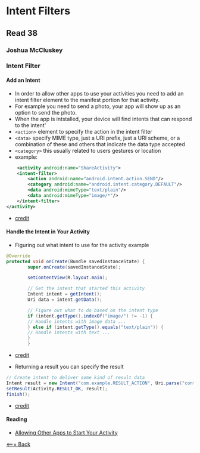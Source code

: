 # Intent Filters

## Read 38

### Joshua McCluskey


### Intent Filter

#### Add an Intent
- In order to allow other apps to use your activities you need to add an intent filter element to the manifest portion for that activity.
- For example you need to send a photo, your app will show up as an option to send the photo.
- When the app is intstalled, your device will find intents that can respond to the intent'
- `<action>` element to specify the action in the intent filter
- `<data>` specify MIME type, just a URI prefix, just a URI scheme, or a combination of these and others that indicate the data type accepted
- `<category>` this usually related to users gestures or location
- example:
````XML
    <activity android:name="ShareActivity">
    <intent-filter>
        <action android:name="android.intent.action.SEND"/>
        <category android:name="android.intent.category.DEFAULT"/>
        <data android:mimeType="text/plain"/>
        <data android:mimeType="image/*"/>
    </intent-filter>
</activity>
````
- [credit](https://developer.android.com/training/basics/intents/filters)

#### Handle the Intent in Your Activity

- Figuring out what intent to use for the activity example
````Java
@Override
protected void onCreate(Bundle savedInstanceState) {
        super.onCreate(savedInstanceState);

        setContentView(R.layout.main);

        // Get the intent that started this activity
        Intent intent = getIntent();
        Uri data = intent.getData();

        // Figure out what to do based on the intent type
        if (intent.getType().indexOf("image/") != -1) {
        // Handle intents with image data ...
        } else if (intent.getType().equals("text/plain")) {
        // Handle intents with text ...
        }
        }
````

- [credit](https://developer.android.com/training/basics/intents/filters)

- Returning a result you can specify the result 
````Java
// Create intent to deliver some kind of result data
Intent result = new Intent("com.example.RESULT_ACTION", Uri.parse("content://result_uri"));
setResult(Activity.RESULT_OK, result);
finish();
````
- [credit](https://developer.android.com/training/basics/intents/filters)




#### Reading

- [Allowing Other Apps to Start Your Activity](https://developer.android.com/training/basics/intents/filters)


[<=== Back](../README.md)